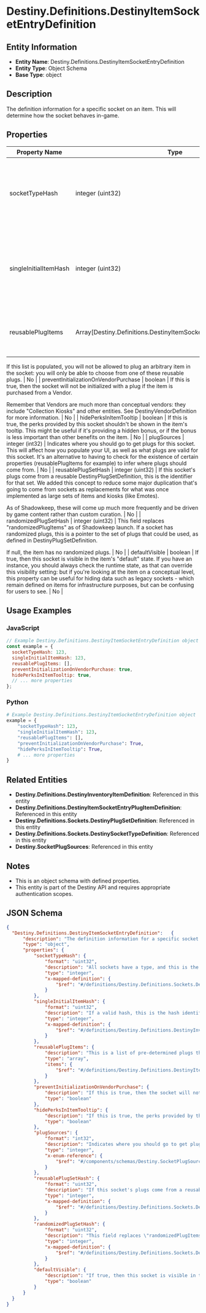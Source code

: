 # Destiny.Definitions.DestinyItemSocketEntryDefinition

## Entity Information
- **Entity Name**: Destiny.Definitions.DestinyItemSocketEntryDefinition
- **Entity Type**: Object Schema
- **Base Type**: object

## Description
The definition information for a specific socket on an item. This will determine how the socket behaves in-game.

## Properties

| Property Name | Type | Description | Required |
|---------------|------|-------------|----------|
| socketTypeHash | integer (uint32) | All sockets have a type, and this is the hash identifier for this particular type. Use it to look up the DestinySocketTypeDefinition: read there for more information on how socket types affect the behavior of the socket. | No |
| singleInitialItemHash | integer (uint32) | If a valid hash, this is the hash identifier for the DestinyInventoryItemDefinition representing the Plug that will be initially inserted into the item on item creation. Otherwise, this Socket will either start without a plug inserted, or will have one randomly inserted. | No |
| reusablePlugItems | Array[Destiny.Definitions.DestinyItemSocketEntryPlugItemDefinition] | This is a list of pre-determined plugs that can *always* be plugged into this socket, without the character having the plug in their inventory.
If this list is populated, you will not be allowed to plug an arbitrary item in the socket: you will only be able to choose from one of these reusable plugs. | No |
| preventInitializationOnVendorPurchase | boolean | If this is true, then the socket will not be initialized with a plug if the item is purchased from a Vendor.
Remember that Vendors are much more than conceptual vendors: they include "Collection Kiosks" and other entities. See DestinyVendorDefinition for more information. | No |
| hidePerksInItemTooltip | boolean | If this is true, the perks provided by this socket shouldn't be shown in the item's tooltip. This might be useful if it's providing a hidden bonus, or if the bonus is less important than other benefits on the item. | No |
| plugSources | integer (int32) | Indicates where you should go to get plugs for this socket. This will affect how you populate your UI, as well as what plugs are valid for this socket. It's an alternative to having to check for the existence of certain properties (reusablePlugItems for example) to infer where plugs should come from. | No |
| reusablePlugSetHash | integer (uint32) | If this socket's plugs come from a reusable DestinyPlugSetDefinition, this is the identifier for that set. We added this concept to reduce some major duplication that's going to come from sockets as replacements for what was once implemented as large sets of items and kiosks (like Emotes).
 As of Shadowkeep, these will come up much more frequently and be driven by game content rather than custom curation. | No |
| randomizedPlugSetHash | integer (uint32) | This field replaces "randomizedPlugItems" as of Shadowkeep launch. If a socket has randomized plugs, this is a pointer to the set of plugs that could be used, as defined in DestinyPlugSetDefinition.
 If null, the item has no randomized plugs. | No |
| defaultVisible | boolean | If true, then this socket is visible in the item's "default" state. If you have an instance, you should always check the runtime state, as that can override this visibility setting: but if you're looking at the item on a conceptual level, this property can be useful for hiding data such as legacy sockets - which remain defined on items for infrastructure purposes, but can be confusing for users to see. | No |

## Usage Examples

### JavaScript
```javascript
// Example Destiny.Definitions.DestinyItemSocketEntryDefinition object
const example = {
  socketTypeHash: 123,
  singleInitialItemHash: 123,
  reusablePlugItems: [],
  preventInitializationOnVendorPurchase: true,
  hidePerksInItemTooltip: true,
  // ... more properties
};
```

### Python
```python
# Example Destiny.Definitions.DestinyItemSocketEntryDefinition object
example = {
    "socketTypeHash": 123,
    "singleInitialItemHash": 123,
    "reusablePlugItems": [],
    "preventInitializationOnVendorPurchase": True,
    "hidePerksInItemTooltip": True,
    # ... more properties
}
```

## Related Entities
- **Destiny.Definitions.DestinyInventoryItemDefinition**: Referenced in this entity
- **Destiny.Definitions.DestinyItemSocketEntryPlugItemDefinition**: Referenced in this entity
- **Destiny.Definitions.Sockets.DestinyPlugSetDefinition**: Referenced in this entity
- **Destiny.Definitions.Sockets.DestinySocketTypeDefinition**: Referenced in this entity
- **Destiny.SocketPlugSources**: Referenced in this entity

## Notes
- This is an object schema with defined properties.
- This entity is part of the Destiny API and requires appropriate authentication scopes.

## JSON Schema
```json
{
  "Destiny.Definitions.DestinyItemSocketEntryDefinition":   {
      "description": "The definition information for a specific socket on an item. This will determine how the socket behaves in-game.",
      "type": "object",
      "properties": {
          "socketTypeHash": {
              "format": "uint32",
              "description": "All sockets have a type, and this is the hash identifier for this particular type. Use it to look up the DestinySocketTypeDefinition: read there for more information on how socket types affect the behavior of the socket.",
              "type": "integer",
              "x-mapped-definition": {
                  "$ref": "#/definitions/Destiny.Definitions.Sockets.DestinySocketTypeDefinition"
              }
          },
          "singleInitialItemHash": {
              "format": "uint32",
              "description": "If a valid hash, this is the hash identifier for the DestinyInventoryItemDefinition representing the Plug that will be initially inserted into the item on item creation. Otherwise, this Socket will either start without a plug inserted, or will have one randomly inserted.",
              "type": "integer",
              "x-mapped-definition": {
                  "$ref": "#/definitions/Destiny.Definitions.DestinyInventoryItemDefinition"
              }
          },
          "reusablePlugItems": {
              "description": "This is a list of pre-determined plugs that can *always* be plugged into this socket, without the character having the plug in their inventory.\r\nIf this list is populated, you will not be allowed to plug an arbitrary item in the socket: you will only be able to choose from one of these reusable plugs.",
              "type": "array",
              "items": {
                  "$ref": "#/definitions/Destiny.Definitions.DestinyItemSocketEntryPlugItemDefinition"
              }
          },
          "preventInitializationOnVendorPurchase": {
              "description": "If this is true, then the socket will not be initialized with a plug if the item is purchased from a Vendor.\r\nRemember that Vendors are much more than conceptual vendors: they include \"Collection Kiosks\" and other entities. See DestinyVendorDefinition for more information.",
              "type": "boolean"
          },
          "hidePerksInItemTooltip": {
              "description": "If this is true, the perks provided by this socket shouldn't be shown in the item's tooltip. This might be useful if it's providing a hidden bonus, or if the bonus is less important than other benefits on the item.",
              "type": "boolean"
          },
          "plugSources": {
              "format": "int32",
              "description": "Indicates where you should go to get plugs for this socket. This will affect how you populate your UI, as well as what plugs are valid for this socket. It's an alternative to having to check for the existence of certain properties (reusablePlugItems for example) to infer where plugs should come from.",
              "type": "integer",
              "x-enum-reference": {
                  "$ref": "#/components/schemas/Destiny.SocketPlugSources"
              }
          },
          "reusablePlugSetHash": {
              "format": "uint32",
              "description": "If this socket's plugs come from a reusable DestinyPlugSetDefinition, this is the identifier for that set. We added this concept to reduce some major duplication that's going to come from sockets as replacements for what was once implemented as large sets of items and kiosks (like Emotes).\r\n As of Shadowkeep, these will come up much more frequently and be driven by game content rather than custom curation.",
              "type": "integer",
              "x-mapped-definition": {
                  "$ref": "#/definitions/Destiny.Definitions.Sockets.DestinyPlugSetDefinition"
              }
          },
          "randomizedPlugSetHash": {
              "format": "uint32",
              "description": "This field replaces \"randomizedPlugItems\" as of Shadowkeep launch. If a socket has randomized plugs, this is a pointer to the set of plugs that could be used, as defined in DestinyPlugSetDefinition.\r\n If null, the item has no randomized plugs.",
              "type": "integer",
              "x-mapped-definition": {
                  "$ref": "#/definitions/Destiny.Definitions.Sockets.DestinyPlugSetDefinition"
              }
          },
          "defaultVisible": {
              "description": "If true, then this socket is visible in the item's \"default\" state. If you have an instance, you should always check the runtime state, as that can override this visibility setting: but if you're looking at the item on a conceptual level, this property can be useful for hiding data such as legacy sockets - which remain defined on items for infrastructure purposes, but can be confusing for users to see.",
              "type": "boolean"
          }
      }
  }
}
```
